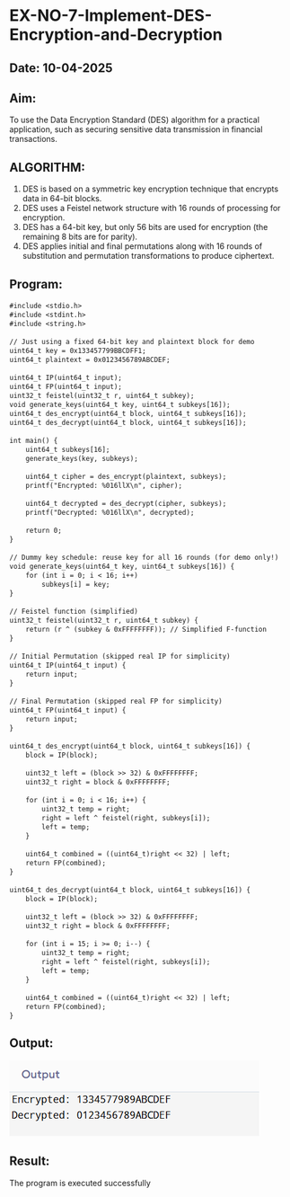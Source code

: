# EX-NO-7-Implement-DES-Encryption-and-Decryption
## Date: 10-04-2025
## Aim:

To use the Data Encryption Standard (DES) algorithm for a practical application, such as securing sensitive data transmission in financial transactions.

## ALGORITHM:

1. DES is based on a symmetric key encryption technique that encrypts data in 64-bit blocks.
2. DES uses a Feistel network structure with 16 rounds of processing for encryption.
3. DES has a 64-bit key, but only 56 bits are used for encryption (the remaining 8 bits are for parity).
4. DES applies initial and final permutations along with 16 rounds of substitution and permutation transformations to produce ciphertext.

## Program:
```
#include <stdio.h>
#include <stdint.h>
#include <string.h>

// Just using a fixed 64-bit key and plaintext block for demo
uint64_t key = 0x133457799BBCDFF1;
uint64_t plaintext = 0x0123456789ABCDEF;

uint64_t IP(uint64_t input);
uint64_t FP(uint64_t input);
uint32_t feistel(uint32_t r, uint64_t subkey);
void generate_keys(uint64_t key, uint64_t subkeys[16]);
uint64_t des_encrypt(uint64_t block, uint64_t subkeys[16]);
uint64_t des_decrypt(uint64_t block, uint64_t subkeys[16]);

int main() {
    uint64_t subkeys[16];
    generate_keys(key, subkeys);

    uint64_t cipher = des_encrypt(plaintext, subkeys);
    printf("Encrypted: %016llX\n", cipher);

    uint64_t decrypted = des_decrypt(cipher, subkeys);
    printf("Decrypted: %016llX\n", decrypted);

    return 0;
}

// Dummy key schedule: reuse key for all 16 rounds (for demo only!)
void generate_keys(uint64_t key, uint64_t subkeys[16]) {
    for (int i = 0; i < 16; i++)
        subkeys[i] = key;
}

// Feistel function (simplified)
uint32_t feistel(uint32_t r, uint64_t subkey) {
    return (r ^ (subkey & 0xFFFFFFFF)); // Simplified F-function
}

// Initial Permutation (skipped real IP for simplicity)
uint64_t IP(uint64_t input) {
    return input;
}

// Final Permutation (skipped real FP for simplicity)
uint64_t FP(uint64_t input) {
    return input;
}

uint64_t des_encrypt(uint64_t block, uint64_t subkeys[16]) {
    block = IP(block);

    uint32_t left = (block >> 32) & 0xFFFFFFFF;
    uint32_t right = block & 0xFFFFFFFF;

    for (int i = 0; i < 16; i++) {
        uint32_t temp = right;
        right = left ^ feistel(right, subkeys[i]);
        left = temp;
    }

    uint64_t combined = ((uint64_t)right << 32) | left;
    return FP(combined);
}

uint64_t des_decrypt(uint64_t block, uint64_t subkeys[16]) {
    block = IP(block);

    uint32_t left = (block >> 32) & 0xFFFFFFFF;
    uint32_t right = block & 0xFFFFFFFF;

    for (int i = 15; i >= 0; i--) {
        uint32_t temp = right;
        right = left ^ feistel(right, subkeys[i]);
        left = temp;
    }

    uint64_t combined = ((uint64_t)right << 32) | left;
    return FP(combined);
}

```
## Output:

![output](./image.png)
## Result:
  The program is executed successfully

